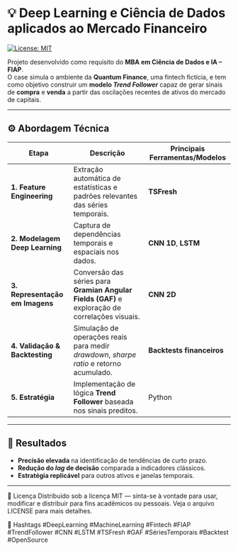# 💡 Deep Learning e Ciência de Dados aplicados ao Mercado Financeiro

[![License: MIT](https://img.shields.io/badge/License-MIT-yellow.svg)](LICENSE)

Projeto desenvolvido como requisito do **MBA em Ciência de Dados e IA – FIAP**.  
O case simula o ambiente da **Quantum Finance**, uma fintech fictícia, e tem como objetivo construir um **modelo _Trend Follower_** capaz de gerar sinais de **compra** e **venda** a partir das oscilações recentes de ativos do mercado de capitais.

---

## ⚙️ Abordagem Técnica

| Etapa | Descrição | Principais Ferramentas/Modelos |
|-------|-----------|--------------------------------|
| **1. Feature Engineering** | Extração automática de estatísticas e padrões relevantes das séries temporais. | **TSFresh** |
| **2. Modelagem Deep Learning** | Captura de dependências temporais e espaciais nos dados. | **CNN 1D**, **LSTM** |
| **3. Representação em Imagens** | Conversão das séries para **Gramian Angular Fields (GAF)** e exploração de correlações visuais. | **CNN 2D** |
| **4. Validação & Backtesting** | Simulação de operações reais para medir _drawdown_, _sharpe ratio_ e retorno acumulado. | **Backtests financeiros** |
| **5. Estratégia** | Implementação de lógica **Trend Follower** baseada nos sinais preditos. | Python |

---

## 🚀 Resultados

- **Precisão elevada** na identificação de tendências de curto prazo.  
- **Redução do _lag_ de decisão** comparada a indicadores clássicos.  
- **Estratégia replicável** para outros ativos e janelas temporais.

---

📜 Licença
Distribuído sob a licença MIT — sinta-se à vontade para usar, modificar e distribuir para fins acadêmicos ou pessoais. Veja o arquivo LICENSE para mais detalhes.

🔖 Hashtags
#DeepLearning #MachineLearning #Fintech #FIAP #TrendFollower #CNN #LSTM #TSFresh #GAF #SériesTemporais #Backtest #OpenSource
